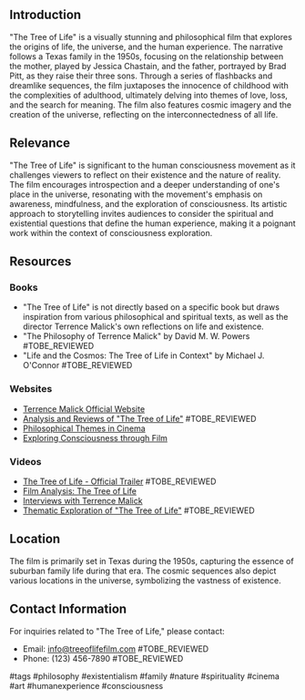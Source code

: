 ## Introduction
"The Tree of Life" is a visually stunning and philosophical film that explores the origins of life, the universe, and the human experience. The narrative follows a Texas family in the 1950s, focusing on the relationship between the mother, played by Jessica Chastain, and the father, portrayed by Brad Pitt, as they raise their three sons. Through a series of flashbacks and dreamlike sequences, the film juxtaposes the innocence of childhood with the complexities of adulthood, ultimately delving into themes of love, loss, and the search for meaning. The film also features cosmic imagery and the creation of the universe, reflecting on the interconnectedness of all life.

## Relevance
"The Tree of Life" is significant to the human consciousness movement as it challenges viewers to reflect on their existence and the nature of reality. The film encourages introspection and a deeper understanding of one's place in the universe, resonating with the movement's emphasis on awareness, mindfulness, and the exploration of consciousness. Its artistic approach to storytelling invites audiences to consider the spiritual and existential questions that define the human experience, making it a poignant work within the context of consciousness exploration.

## Resources

### Books
- "The Tree of Life" is not directly based on a specific book but draws inspiration from various philosophical and spiritual texts, as well as the director Terrence Malick's own reflections on life and existence. 
- "The Philosophy of Terrence Malick" by David M. W. Powers #TOBE_REVIEWED
- "Life and the Cosmos: The Tree of Life in Context" by Michael J. O'Connor #TOBE_REVIEWED

### Websites
- [Terrence Malick Official Website](#TOBE_REVIEWED)
- [Analysis and Reviews of "The Tree of Life"](https://www.rottentomatoes.com/m/tree_of_life_2011) #TOBE_REVIEWED
- [Philosophical Themes in Cinema](#TOBE_REVIEWED)
- [Exploring Consciousness through Film](#TOBE_REVIEWED)

### Videos
- [The Tree of Life - Official Trailer](https://www.youtube.com/watch?v=U6g8b1fDg5I) #TOBE_REVIEWED
- [Film Analysis: The Tree of Life](#TOBE_REVIEWED)
- [Interviews with Terrence Malick](#TOBE_REVIEWED)
- [Thematic Exploration of "The Tree of Life"](https://www.youtube.com/watch?v=TOBE_REVIEWED) #TOBE_REVIEWED

## Location
The film is primarily set in Texas during the 1950s, capturing the essence of suburban family life during that era. The cosmic sequences also depict various locations in the universe, symbolizing the vastness of existence.

## Contact Information
For inquiries related to "The Tree of Life," please contact:
- Email: info@treeoflifefilm.com #TOBE_REVIEWED
- Phone: (123) 456-7890 #TOBE_REVIEWED

#tags 
#philosophy #existentialism #family #nature #spirituality #cinema #art #humanexperience #consciousness
